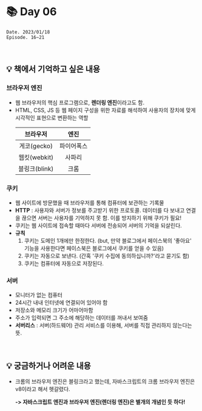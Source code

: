 # 📚 Day 06
    Date. 2023/01/18
    Episode. 16~21
    
<br>

## 💡 책에서 기억하고 싶은 내용

### **브라우저 엔진**
* 웹 브라우저의 핵심 프로그램으로, **렌더링 엔진**이라고도 함.
* HTML, CSS, JS 등 웹 페이지 구성을 위한 자료를 해석하여 사용자의 장치에 맞게 시각적인 표현으로 변환하는 역할
  <table>
      <thead>
          <tr>
              <th style='text-align:center;'>브라우저</th>
              <th style='text-align:center;'>엔진</th>
          </tr>
      </thead>
      <tbody>
          <tr>
              <td style='text-align:center;'>게코(gecko)</td>
              <td style='text-align:center;'>파이어폭스</td>
          </tr>
          <tr>
              <td style='text-align:center;'>웹킷(webkit)</td>
              <td style='text-align:center;'>사파리</td>
          </tr>
          <tr>
              <td style='text-align:center;'>블링크(blink)</td>
              <td style='text-align:center;'>크롬</td>
          </tr>
      </tbody>
  </table>
 
### **쿠키**
* 웹 사이트에 방문했을 때 브라우저를 통해 컴퓨터에 보관하는 기록물
* **HTTP** : 사용자와 서버가 정보를 주고받기 위한 프로토콜. 데이터를 다 보내고 연결을 끊으면 서버는 사용자를 기억하지 못 함. 이를 방지하기 위해 쿠키가 필요!
* 쿠키는 웹 사이트에 접속할 때마다 서버에 전송되어 서버의 기억을 되살린다.
* **규칙**
  1. 쿠키는 도메인 1개에만 한정한다. (but, 만약 블로그에서 페이스북의 '좋아요' 기능을 사용한다면 페이스북은 블로그에서 쿠키를 얻을 수 있음)
  2. 쿠키는 자동으로 보낸다. (간혹 '쿠키 수집에 동의하십니까?'라고 묻기도 함)
  3. 쿠키는 컴퓨터에 자동으로 저장된다.
 
### **서버**
* 모니터가 없는 컴퓨터
* 24시간 내내 인터넷에 연결되어 있어야 함
* 저장소와 메모리 크기가 어마어마함
* 주소가 입력되면 그 주소에 해당하는 데이터를 꺼내서 보여줌
* **서버리스** : 서버(하드웨어) 관리 서비스를 이용해, 서버를 직접 관리하지 않는다는 뜻.

<br>

## 💡 궁금하거나 어려운 내용

* 크롬의 브라우저 엔진은 블링크라고 했는데, 자바스크립트의 크롬 브라우저 엔진은 v8이라고 해서 헷갈렸다.

  **-> 자바스크립트 엔진과 브라우저 엔진(렌더링 엔진)은 별개의 개념인 듯 하다!**

